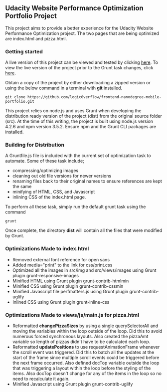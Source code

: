 ## Udacity Website Performance Optimization Portfolio Project

This project aims to provide a better experience for the Udacity Website 
Performance Optimization project. The two pages that are being optimized are 
index.html and pizza.html.

### Getting started

A live version of this project can be viewed and tested by clicking 
[here](https://logic0verflow.github.io/frontend-nanodegree-mobile-portfolio/dist/). 
To view the live version of the project prior to the Grunt task changes, click 
[here](https://logic0verflow.github.io/frontend-nanodegree-mobile-portfolio/src/).

Obtain a copy of the project by either downloading a zipped version or using the
 below command in a terminal with **git** installed.

```
git clone https://github.com/logic0verflow/frontend-nanodegree-mobile-portfolio.git
```

This project relies on node.js and uses Grunt when developing the distribution 
ready version of the project (dist) from the original source folder (src). At 
the time of this writing, the project is built using node.js version 4.2.6 and 
npm version 3.5.2. Ensure npm and the Grunt CLI packages are installed.

### Building for Distribution

A Gruntfile.js file is included with the current set of optimization task to 
automate. Some of these task include;

* compressing/optimizing images
* cleaning out old file versions for newer versions
* renaming files back to their original names to ensure references are kept the 
same
* minifying of HTML, CSS, and Javascript
* inlining CSS of the index.html page.

To perform all these task, simply run the default grunt task using the command

```
grunt
```

Once complete, the directory **dist** will contain all the files that were 
modified by Grunt.

### Optimizations Made to index.html

* Removed external font reference for open sans
* Added media="print" to the link for css/print.css
* Optimized all the images in src/img and src/views/images using Grunt plugin 
grunt-responsive-images
* Minified HTML using Grunt plugin grunt-contrib-htmlmin
* Minified CSS using Grunt plugin grunt-contrib-cssmin
* Minified Javascript file perfmatters.js using Grunt plugin grunt-contrib-uglify
* Inlined CSS using Grunt plugin grunt-inline-css

### Optimizations Made to views/js/main.js for pizza.html

* Reformatted **changePizzaSizes** by using a single querySelectorAll and moving
 the variables within the loop outside of the loop. Did this to avoid numerous 
 forced synchronous layouts. Also created the pizzaAmt variable so length of 
 pizzas didn't have to be calculated each loop.
* Reformatted **updatePositions** to use requestAnimationFrame whenever the 
scroll event was triggered. Did this to batch all the updates at the start of 
the frame since multiple scroll events could be triggered before the next frame 
occurred. Also defined docTop variable outside the loop that was triggering a 
layout within the loop before the styling of the items. Also docTop doesn't 
change for any of the items in the loop so no need to recalculate it again.
* Minified Javascript using Grunt plugin grunt-contrib-uglify

